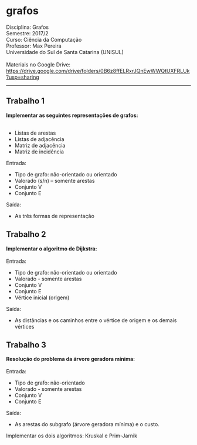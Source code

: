 # grafos
Disciplina: Grafos<br>
Semestre: 2017/2<br>
Curso: Ciência da Computação<br>
Professor: Max Pereira<br>
Universidade do Sul de Santa Catarina (UNISUL)<br><br>
Materiais no Google Drive: <br>
https://drive.google.com/drive/folders/0B6z8ffELRxrJQnEwWWQtUXFRLUk?usp=sharing
<br><hr>
<h2>Trabalho 1</h2>
<b>Implementar as seguintes representações de grafos:</b><br><br>
<ul>
<li>Listas de arestas</li>
<li>Listas de adjacência</li>
<li>Matriz de adjacência</li>
<li>Matriz de incidência</li>
</ul>
Entrada:<br>
<ul>
<li>Tipo de grafo: não-orientado ou orientado</li>
<li>Valorado (s/n) – somente arestas</li>
<li>Conjunto V</li>
<li>Conjunto E</li>
</ul>
Saída:<br>
<ul><li>As três formas de representação</li></ul>

<h2>Trabalho 2</h2>
<b>Implementar o algoritmo de Dijkstra:</b><br><br>
Entrada:<br>
<ul>
<li>Tipo de grafo: não-orientado ou orientado</li>
<li>Valorado - somente arestas</li>
<li>Conjunto V</li>
<li>Conjunto E</li>
<li>Vértice inicial (origem)</li>
</ul>
Saída:<br>
<ul>
<li>As distâncias e os caminhos entre o vértice de origem e os demais
vértices</li>
</ul>


<h2>Trabalho 3</h2>
<b>Resolução do problema da árvore geradora mínima:</b><br><br>
Entrada:<br>
<ul>
<li>Tipo de grafo: não-orientado</li>
<li>Valorado - somente arestas</li>
<li>Conjunto V</li>
<li>Conjunto E</li>
</ul>
Saída:
<ul>
<li>As arestas do subgrafo (árvore geradora mínima) e o custo.</li>
</ul>
Implementar os dois algoritmos: Kruskal e Prim-Jarnik
